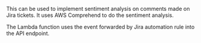 This can be used to implement sentiment analysis on comments made on Jira tickets. It uses AWS Comprehend to do the sentiment analysis.

The Lambda function uses the event forwarded by Jira automation rule into the API endpoint.
